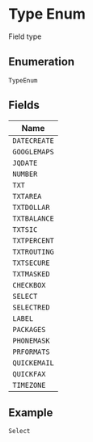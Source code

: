 
# Type Enum

Field type

## Enumeration

`TypeEnum`

## Fields

| Name |
|  --- |
| `DATECREATE` |
| `GOOGLEMAPS` |
| `JQDATE` |
| `NUMBER` |
| `TXT` |
| `TXTAREA` |
| `TXTDOLLAR` |
| `TXTBALANCE` |
| `TXTSIC` |
| `TXTPERCENT` |
| `TXTROUTING` |
| `TXTSECURE` |
| `TXTMASKED` |
| `CHECKBOX` |
| `SELECT` |
| `SELECTRED` |
| `LABEL` |
| `PACKAGES` |
| `PHONEMASK` |
| `PRFORMATS` |
| `QUICKEMAIL` |
| `QUICKFAX` |
| `TIMEZONE` |

## Example

```
Select
```

